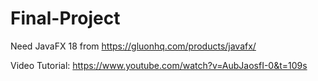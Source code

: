 # Final-Project

Need JavaFX 18 from https://gluonhq.com/products/javafx/

Video Tutorial:
https://www.youtube.com/watch?v=AubJaosfI-0&t=109s
